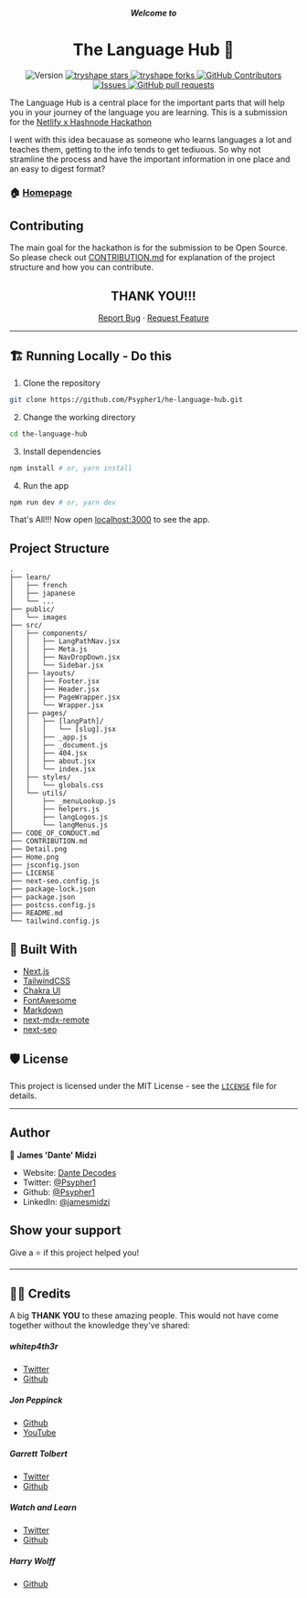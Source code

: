 <h5 align="center">Welcome to</h5>
<h1 align="center">The Language Hub 👋</h1>
<p align='center'>
  <img alt="Version" src="https://img.shields.io/badge/version-1.0.0-blue.svg?cacheSeconds=2592000" />
<!--   <a href="#" target="_blank">
    <img alt="License: MIT" src="https://img.shields.io/badge/License-MIT-blue.svg" />
  </a> -->
  <a href="https://github.com/Psypher1/the-language-hub/stargazers" target="blank">
  <img src="https://img.shields.io/github/stars/Psypher1/the-language-hub?style=flat-square" alt="tryshape stars"/>
</a>
  <a href="https://github.com/Psypher1/the-language-hub/fork" target="blank">
    <img src="https://img.shields.io/github/forks/Psypher1/the-language-hub?style=flat-square" alt="tryshape forks"/>
</a>

<a href="https://github.com/Psypher1/the-language-hub/graphs/contributors">
      <img alt="GitHub Contributors" src="https://img.shields.io/github/contributors/Psypher1/the-language-hub" />
    </a>
    <a href="https://github.com/Psypher1/the-language-hub/issues">
      <img alt="Issues" src="https://img.shields.io/github/issues/Psypher1/the-language-hub?color=0088ff" />
    </a>
    <a href="https://github.com/Psypher1/the-language-hub/pulls">
      <img alt="GitHub pull requests" src="https://img.shields.io/github/issues-pr/Psypher1/the-language-hub?color=0088ff" />
    </a>

</p>

The Language Hub is a central place for the important parts that will help you in your journey of the language you are learning.
This is a submission for the [Netlify x Hashnode Hackathon](https://townhall.hashnode.com/netlify-hackathon)

I went with this idea becauase as someone who learns languages a lot and teaches them, getting to the info tends to get tediuous. So why not stramline the process and have the important information in one place and an easy to digest format?

### 🏠 [Homepage](https://thelanguagehub.netlify.app)

## Contributing

The main goal for the hackathon is for the submission to be Open Source. So please check out [CONTRIBUTION.md](CONTRIBUTION.md) for explanation of the project structure and how you can contribute.

<h2 align='center'>THANK YOU!!!</h2>

<p align="center">
    <a href="https://github.com/Psypher1/the-language-hub/issues/new/choose">Report Bug</a>
    ·
    <a href="https://github.com/Psypher1/the-language-hub/issues/new/choose">Request Feature</a>
</p>

---

## 🏗️ Running Locally - Do this

1. Clone the repository

```bash
git clone https://github.com/Psypher1/he-language-hub.git
```

2. Change the working directory

```bash
cd the-language-hub
```

3. Install dependencies

```bash
npm install # or, yarn install
```

4. Run the app

```bash
npm run dev # or, yarn dev
```

That's All!!! Now open [localhost:3000](http://localhost:3000/) to see the app.

## Project Structure

```
.
├── learn/
│   ├── french
│   ├── japanese
│   └── ...
├── public/
│   └── images
├── src/
│   ├── components/
│   │   ├── LangPathNav.jsx
│   │   ├── Meta.js
│   │   ├── NavDropDown.jsx
│   │   └── Sidebar.jsx
│   ├── layouts/
│   │   ├── Footer.jsx
│   │   ├── Header.jsx
│   │   ├── PageWrapper.jsx
│   │   └── Wrapper.jsx
│   ├── pages/
│   │   ├── [langPath]/
│   │   │   └── [slug].jsx
│   │   ├── _app.js
│   │   ├── _document.js
│   │   ├── 404.jsx
│   │   ├── about.jsx
│   │   └── index.jsx
│   ├── styles/
│   │   └── globals.css
│   └── utils/
│       ├── _menuLookup.js
│       ├── helpers.js
│       ├── langLogos.js
│       └── langMenus.js
├── CODE_OF_CONDUCT.md
├── CONTRIBUTION.md
├── Detail.png
├── Home.png
├── jsconfig.json
├── LICENSE
├── next-seo.config.js
├── package-lock.json
├── package.json
├── postcss.config.js
├── README.md
└── tailwind.config.js
```

## 🚧 Built With

- [Next.js](https://nextjs.org)
- [TailwindCSS](https://tailwindcss.com/)
- [Chakra UI](https://chakra-ui.com/)
- [FontAwesome](https://fontawesome.com/)
- [Markdown](https://nextjs.org)
- [next-mdx-remote](https://github.com/hashicorp/next-mdx-remote)
- [next-seo](https://github.com/garmeeh/next-seo)

## 🛡️ License

This project is licensed under the MIT License - see the [`LICENSE`](LICENSE) file for details.

---

## Author

👤 **James 'Dante' Midzi**

- Website: [Dante Decodes](https://dantedecodes.vercel.app/)
- Twitter: [@Psypher1](https://twitter.com/Psypher1)
- Github: [@Psypher1](https://github.com/Psypher1)
- LinkedIn: [@jamesmidzi](https://linkedin.com/in/jamesmidzi)

## Show your support

Give a ⭐️ if this project helped you!

---

## 🙏🏽 Credits

A big **THANK YOU** to these amazing people. This would not have come together without the knowledge they've shared:
<br/>

##### whitep4th3r

- [Twitter](https://twitter.com/whitep4nth3r)
- [Github](https://github.com/whitep4nth3r)

##### Jon Peppinck

- [Github](https://github.com/Jon-Peppinck)
- [YouTube](https://www.youtube.com/c/JonPeppinck/featured)

##### Garrett Tolbert

- [Twitter](https://twitter.com/gt_codes)
- [Github](https://github.com/gt-codes)

##### Watch and Learn

- [Twitter](https://twitter.com/ivan_doric)
- [Github](https://github.com/ivandoric)

##### Harry Wolff

- [Github](https://github.com/hswolff)
